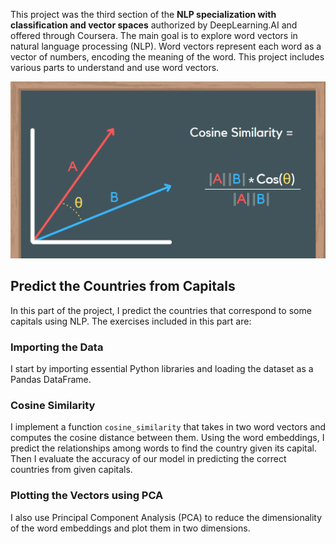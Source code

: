 This project was the third section of the **NLP specialization with classification and vector spaces** authorized by DeepLearning.AI and offered through Coursera. The main goal is to explore word vectors in natural language processing (NLP). Word vectors represent each word as a vector of numbers, encoding the meaning of the word. This project includes various parts to understand and use word vectors.

![Cos_similarity](assets/img/Cos_similarity.png)

## Predict the Countries from Capitals
In this part of the project, I predict the countries that correspond to some capitals using NLP. The exercises included in this part are:

### Importing the Data
I start by importing essential Python libraries and loading the dataset as a Pandas DataFrame.

### Cosine Similarity
I implement a function `cosine_similarity` that takes in two word vectors and computes the cosine distance between them. Using the word embeddings, I predict the relationships among words to find the country given its capital. Then I evaluate the accuracy of our model in predicting the correct countries from given capitals.

### Plotting the Vectors using PCA

I also use Principal Component Analysis (PCA) to reduce the dimensionality of the word embeddings and plot them in two dimensions.


